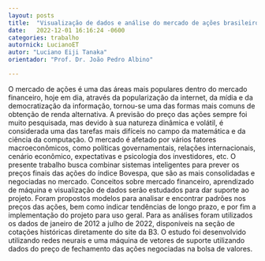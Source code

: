 ```yaml
---
layout: posts
title:  "Visualização de dados e análise do mercado de ações brasileiro."
date:   2022-12-01 16:16:24 -0600
categories: trabalho
autornick: LucianoET
autor: "Luciano Eiji Tanaka"
orientador: "Prof. Dr. João Pedro Albino"

---
```


O mercado de ações é uma das áreas mais populares dentro do mercado financeiro, hoje em dia, através da popularização da internet, da mídia e da democratização da informação, tornou-se uma das formas mais comuns de obtenção de renda alternativa. A previsão do preço das ações sempre foi muito pesquisada, mas devido à sua natureza dinâmica e volátil, é considerada uma das tarefas mais difíceis no campo da matemática e da ciência da computação. O mercado é afetado por vários fatores macroeconômicos, como políticas governamentais, relações internacionais, cenário econômico, expectativas e psicologia dos investidores, etc. O presente trabalho busca combinar sistemas inteligentes para prever os preços finais das ações do índice Bovespa, que são as mais consolidadas e negociadas no mercado. Conceitos sobre mercado financeiro, aprendizado de máquina e visualização de dados serão estudados para dar suporte ao projeto. Foram propostos modelos para analisar e encontrar padrões nos preços das ações, bem como indicar tendências de longo prazo, e por fim a implementação do projeto para uso geral. Para as análises foram utilizados os dados de janeiro de 2012 a julho de 2022, disponíveis na seção de cotações históricas diretamente do site da B3. O estudo foi desenvolvido utilizando redes neurais e uma máquina de vetores de suporte utilizando dados do preço de fechamento das ações negociadas na bolsa de valores.
